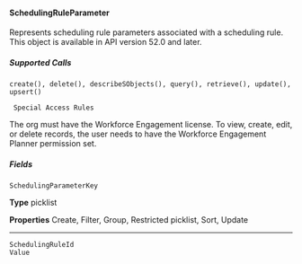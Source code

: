 #### SchedulingRuleParameter

Represents scheduling rule parameters associated with a scheduling rule. This object is available in API version 52.0 and later.

##### Supported Calls
```
create(), delete(), describeSObjects(), query(), retrieve(), update(), upsert()

 Special Access Rules

```
The org must have the Workforce Engagement license. To view, create, edit, or delete records, the user needs to have the Workforce
Engagement Planner permission set.

##### Fields

```
SchedulingParameterKey

```

**Type**
picklist

**Properties**
Create, Filter, Group, Restricted picklist, Sort, Update


-----

```
SchedulingRuleId
Value
